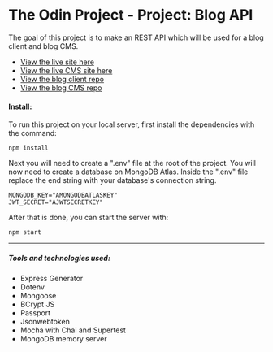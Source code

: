 # The Odin Project - Project: Blog API

The goal of this project is to make an REST API which will be used for a blog client and blog CMS.

-   [View the live site here](https://bizarf.github.io/odin-blog-client/)
-   [View the live CMS site here](https://bizarf.github.io/odin-blog-cms/)
-   [View the blog client repo](https://github.com/bizarf/odin-blog-client)
-   [View the blog CMS repo](https://github.com/bizarf/odin-blog-cms)

#### Install:

To run this project on your local server, first install the dependencies with the command:

```
npm install
```

Next you will need to create a ".env" file at the root of the project. You will now need to create a database on MongoDB Atlas. Inside the ".env" file replace the end string with your database's connection string.

```
MONGODB_KEY="AMONGODBATLASKEY"
JWT_SECRET="AJWTSECRETKEY"
```

After that is done, you can start the server with:

```
npm start
```

<hr>

##### Tools and technologies used:

-   Express Generator
-   Dotenv
-   Mongoose
-   BCrypt JS
-   Passport
-   Jsonwebtoken
-   Mocha with Chai and Supertest
-   MongoDB memory server

